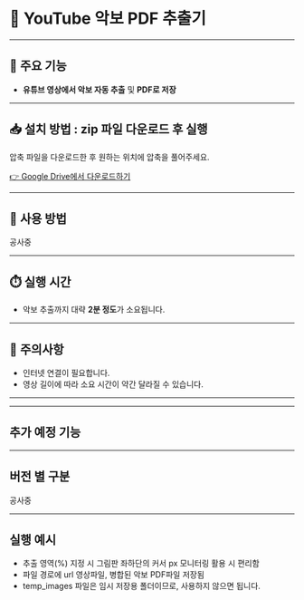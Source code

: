 
# 🎼 YouTube 악보 PDF 추출기

---

## 🚩 주요 기능

- **유튜브 영상에서 악보 자동 추출** 및 **PDF로 저장**
---

## 📥 설치 방법 : zip 파일 다운로드 후 실행

압축 파일을 다운로드한 후 원하는 위치에 압축을 풀어주세요.

[👉 Google Drive에서 다운로드하기](https://drive.google.com/file/d/14n26dC7kQI8pik7wlexOROWiouTvyFRI/view?usp=sharing)

---

## 🚀 사용 방법

공사중 

---

## ⏱️ 실행 시간

- 악보 추출까지 대략 **2분 정도**가 소요됩니다.

---

## 📌 주의사항
- 인터넷 연결이 필요합니다.
- 영상 길이에 따라 소요 시간이 약간 달라질 수 있습니다.

---

***
 ## 추가 예정 기능


---

## 버전 별 구분 
공사중 

---


## 실행 예시




* 추출 영역(%) 지정 시 그림판 좌하단의 커서 px 모니터링 활용 시 편리함  
* 파일 경로에 url 영상파일, 병합된 악보 PDF파일 저장됨  
* temp_images 파일은 임시 저장용 폴더이므로, 사용하지 않으면 됩니다.  
